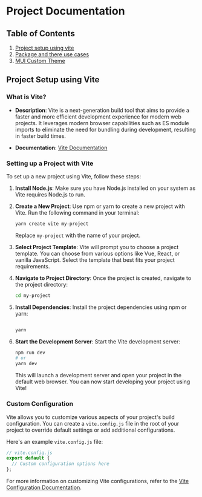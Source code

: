 # Project Documentation

## Table of Contents

1. [Project setup using vite](#project-setup-using-vite)
2. [Package and there use cases](./Docs/packages.md/#package-and-there-use-cases)
3. [ MUI Custom Theme](./Docs/theme.md/#mui-custom-theme)

## Project Setup using Vite

### What is Vite?

- **Description**: Vite is a next-generation build tool that aims to provide a faster and more efficient development experience for modern web projects. It leverages modern browser capabilities such as ES module imports to eliminate the need for bundling during development, resulting in faster build times.

- **Documentation**: [Vite Documentation](https://vitejs.dev/)

### Setting up a Project with Vite

To set up a new project using Vite, follow these steps:

1. **Install Node.js**: Make sure you have Node.js installed on your system as Vite requires Node.js to run.

2. **Create a New Project**: Use npm or yarn to create a new project with Vite. Run the following command in your terminal:

   ```bash
   yarn create vite my-project
   ```

   Replace `my-project` with the name of your project.

3. **Select Project Template**: Vite will prompt you to choose a project template. You can choose from various options like Vue, React, or vanilla JavaScript. Select the template that best fits your project requirements.

4. **Navigate to Project Directory**: Once the project is created, navigate to the project directory:

   ```bash
   cd my-project
   ```

5. **Install Dependencies**: Install the project dependencies using npm or yarn:

   ```bash

   yarn
   ```

6. **Start the Development Server**: Start the Vite development server:

   ```bash
   npm run dev
   # or
   yarn dev
   ```

   This will launch a development server and open your project in the default web browser. You can now start developing your project using Vite!

### Custom Configuration

Vite allows you to customize various aspects of your project's build configuration. You can create a `vite.config.js` file in the root of your project to override default settings or add additional configurations.

Here's an example `vite.config.js` file:

```javascript
// vite.config.js
export default {
  // Custom configuration options here
};
```

For more information on customizing Vite configurations, refer to the [Vite Configuration Documentation](https://vitejs.dev/config/).

